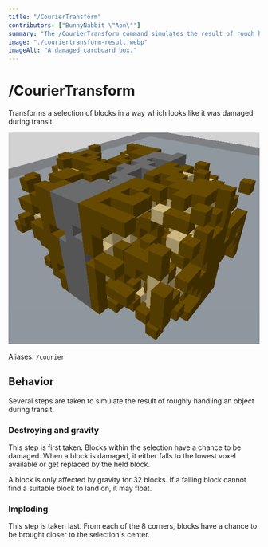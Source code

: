 ```yaml
---
title: "/CourierTransform"
contributors: ["BunnyNabbit \"Aon\""]
summary: "The /CourierTransform command simulates the result of rough handling during transit."
image: "./couriertransform-result.webp"
imageAlt: "A damaged cardboard box."
---
```


# /CourierTransform

Transforms a selection of blocks in a way which looks like it was damaged during transit.

![A damaged cardboard box.](./couriertransform-result.webp)

Aliases: `/courier`

## Behavior

Several steps are taken to simulate the result of roughly handling an object during transit.

### Destroying and gravity

This step is first taken. Blocks within the selection have a chance to be damaged. When a block is damaged, it either falls to the lowest voxel available or get replaced by the held block.

A block is only affected by gravity for 32 blocks. If a falling block cannot find a suitable block to land on, it may float.

### Imploding

This step is taken last. From each of the 8 corners, blocks have a chance to be brought closer to the selection's center.
